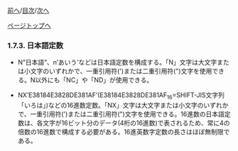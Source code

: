 <!--navi start1-->
[前へ](1-7-2.md)/[目次](https://momo2584.github.io/opensourcecobol.github.io/markdown/TOC.html)/[次へ](1-8.md)
<!--navi end1-->
<!--navi start2-->

[ページトップへ](1-7-3.md)
<!--navi end2-->
### 1.7.3. 日本語定数

- N”日本語”、n’あいう’などは日本語定数を構成する。「N」文字は大文字または小文字のいずれかで、一重引用符(')または二重引用符(")文字を使用できる。N以外にも「NC」や「ND」が使用できる。

- NX’E38184E3828DE381AF’(E38184E3828DE381AF<sub>16</sub>=SHIFT-JIS文字列「いろは」)などの16進数定数。「NX」文字は大文字または小文字のいずれかで、一重引用符(')または二重引用符(")文字を使用できる。16進数の日本語定数は、各文字が16ビット分のデータ(4桁の16進数)で表されるため、常に4の倍数の16進数で構成する必要がある。16進英数字定数の長さはほぼ無制限である。


